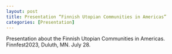 ```yaml
--- 
layout: post
title: Presentation “Finnish Utopian Communities in Americas”
categories: [Presentation]
---
```

Presentation about the Finnish Utopian Communities in Americas. Finnfest2023, Duluth, MN. July 28.
